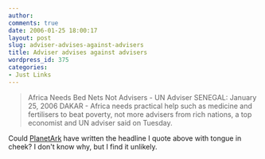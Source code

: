 ```yaml
---
author:
comments: true
date: 2006-01-25 18:00:17
layout: post
slug: adviser-advises-against-advisers
title: Adviser advises against advisers
wordpress_id: 375
categories:
- Just Links
---
```


> Africa Needs Bed Nets Not Advisers - UN Adviser
SENEGAL: January 25, 2006
DAKAR - Africa needs practical help such as medicine and fertilisers to beat poverty, not more advisers from rich nations, a top economist and UN adviser said on Tuesday.

Could [PlanetArk](http://www.planetark.com/dailynewsstory.cfm/newsid/34664/story.htm) have written the headline I quote above with tongue in cheek? I don't know why, but I find it unlikely.
